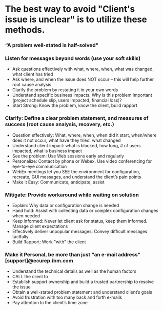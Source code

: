 # The best way to avoid "Client's issue is unclear" is to utilize these methods.

### “A problem well-stated is half-solved”

### Listen for messages beyond words (use your soft skills)
  * Ask questions effectively with what, where, when, what was changed, what client has tried
  * Ask where, and when the issue does NOT occur – this will help further root cause analysis
  * Clarify the problem by restating it in your own words 
  * Understand specific business impacts. Why is this problem important (project schedule slip, users impacted, financial loss)?
  * Start Strong: Know the problem, know the client, build rapport

### Clarify: Define a clear problem statement, and measures of success (root cause analysis, recovery, etc.)
  * Question effectively: What, where, when, when did it start, when/where does it not occur, what have they tried, what changed
  * Understand client impact: what is blocked, how long, # of users impacted, what is business impact
  * See the problem: Use Web sessions early and regularly
  * Personalize: Contact by phone or Webex. Use video conferencing for eye-to-eye communication
  * WebEx meetings let you SEE the environment for configuration, recreate, GUI messages, and understand the client’s pain points
  * Make it Easy: Communicate, anticipate, assist

### Mitigate: Provide workaround while waiting on solution
  * Explain: Why data or configuration change is needed 
  * Hand hold: Assist with collecting data or complex configuration changes when needed
  * Keep informed: Never let client ask for status, keep them informed. Manage client expectations
  * Effectively deliver unpopular messages: Convey difficult messages tactfully﻿
  * Build Rapport: Work "with" the client

### Make it Personal, be more than just “an e-mail address” [support]@ecurep.ibm.com
  * Understand the technical details as well as the human factors
  * CALL the client to 
  * Establish support ownership and build a trusted partnership to resolve the issue
  * Obtain a well-stated problem statement and understand client’s goals
  * Avoid frustration with too many back and forth e-mails
  * Pay attention to the client‘s time zone
